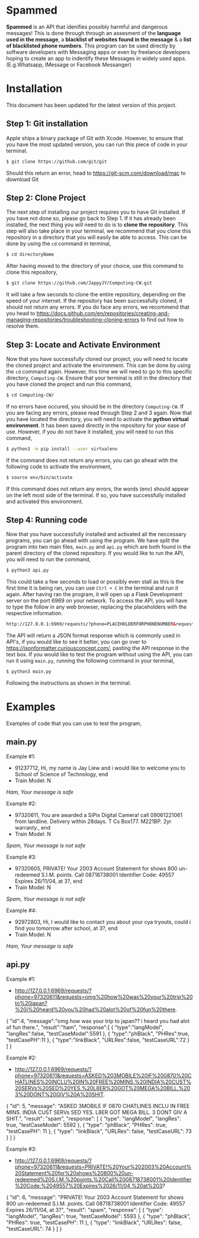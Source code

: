 # Spammed 

**Spammed** is an API that idenifies possibly harmful and dangerous messages! This is done through through an assesment of the **language used in the message**, a **blacklist of websites found in the message** & a **list of blacklisted phone numbers**. This program can be used directly by software developers with Messaging apps or even by freelance developers hoping to create an app to indentify these Messages in widely used apps. (E.g.Whatsapp, IMessage or Facebook Messanger) 

# Installation
This document has been updated for the latest version of this project.

## Step 1: Git installation
Apple ships a binary package of Git with Xcode. However, to ensure that you have the most updated version, you can run this piece of code in your terminal.

``` Bash
$ git clone https://github.com/git/git
```

Should this return an error, head to https://git-scm.com/download/mac to download Git

## Step 2: Clone Project
The next step of installing our project requires you to have Git installed. If you have not done so, please go back to Step 1. If it has already been installed, the next thing you will need to do is to **clone the repository**. This step will also take place in your terminal, we recommend that you clone this repository in a directory that you will easily be able to access. This can be done by using the `cd` command in terminal,
``` Bash
$ cd directoryName
```
After having moved to the directory of your choice, use this command to clone this repository, 
``` Bash
$ git clone https://github.com/JappyJY/Computing-CW.git
```
It will take a few seconds to clone the entire repository, depending on the speed of your internet. If the repository has been successfully cloned, it should not return any errors. If you do face any errors, we recommend that you head to https://docs.github.com/en/repositories/creating-and-managing-repositories/troubleshooting-cloning-errors to find out how to resolve them.

## Step 3: Locate and Activate Environment
Now that you have successfully cloned our project, you will need to locate the cloned project and activate the environment. This can be done by using the `cd` command again. However, this time we will need to go to this specific directory, `Computing-CW`. Ensure that your terminal is still in the directory that you have cloned the project and run this command, 
``` Bash
$ cd Computing-CW/
```
If no errors have occured, you should be in the directory `Computing-CW`. If you are facing any errors, please read through Step 2 and 3 again. Now that you have located the directory, you will need to activate the **python virtual environment**. It has been saved directly in the repository for your ease of use. However, if you do not have it installed, you will need to run this command, 
``` Bash
$ python3 -m pip install --user virtualenv
```
If the command does not return any errors, you can go ahead with the following code to activate the environment, 
``` Bash
$ source env/bin/activate
```
If this command does not return any errors, the words (env) should appear on the left most side of the terminal. If so, you have successfully installed and activated this environment. 

## Step 4: Running code
Now that you have successfully installed and activated all the neccessary programs, you can go ahead with using the program. We have split the program into two main files, `main.py` and `api.py` which are both found in the parent directory of the cloned repository. If you would like to run the API, you will need to run the command, 
``` Bash
$ python3 api.py
```
This could take a few seconds to load or possibly even stall as this is the first time it is being ran, you can use `Ctrl + C` in the terminal and run it again. After having ran the program, it will open up a Flask Development server on the port 6969 on your network. To access the API, you will have to type the follow in any web browser, replacing the placeholders with the respective information.
``` HTML
http://127.0.0.1:6969/requests/?phone=PLACEHOLDERFORPHONENUMBER&requests=PLACEHOLDERFORMESSAGE
```
The API will return a JSON format response which is commonly used in API's, if you would like to see it better, you can go over to https://jsonformatter.curiousconcept.com/, pasting the API response in the text box. If you would like to test the program without using the API, you can run it using `main.py`, running the following command in your terminal,  
``` Bash
$ python3 main.py
```
Following the instructions as shown in the terminal. 

# Examples
Examples of code that you can use to test the program, 
## main.py
Example #1:
* 91237712, Hi, my name is Jay Liew and i would like to welcome you to School of Science of Technology, end
* Train Model: N

_Ham, Your message is  safe_

Example #2:

* 97320611, You are awarded a SiPix Digital Camera! call 09061221061 from landline. Delivery within 28days. T Cs Box177. M221BP. 2yr warranty., end
* Train Model: N

_Spam, Your message is not safe_

Example #3:

* 97320605, PRIVATE! Your 2003 Account Statement for shows 800 un-redeemed S.I.M. points. Call 08718738001 Identifier Code: 49557 Expires 26/11/04, at 3?, end
* Train Model: N

_Spam, Your message is not safe_

Example #4:

* 92972803, Hi, I would like to contact you about your cya tryouts, could i find you tomorrow after school, at 3?, end
* Train Model: N

_Ham, Your message is  safe_

## api.py
Example #1: 
* http://127.0.0.1:6969/requests/?phone=97320611&requests=omg%20how%20was%20your%20trip%20to%20japan?%20i%20heard%20you%20had%20alot%20of%20fun%20there.

{
   "id":4,
   "message":"omg how was your trip to japan?? i heard you had alot of fun there.",
   "result":"ham",
   "response":[
      {
         "type":"langModel",
         "langRes":false,
         "testCaseModel":5591
      },
      {
         "type":"phBlack",
         "PHRes":true,
         "testCasePH":11
      },
      {
         "type":"linkBlack",
         "URLRes":false,
         "testCaseURL":72
      }
   ]
}

Example #2: 
* http://127.0.0.1:6969/requests/?phone=97320611&requests=ASKED%203MOBILE%20IF%200870%20CHATLINES%20INCLU%20IN%20FREE%20MINS.%20INDIA%20CUST%20SERVs%20SED%20YES.%20L8ER%20GOT%20MEGA%20BILL.%203%20DONT%20GIV%20A%20SHIT.

{ "id": 5, "message": "ASKED 3MOBILE IF 0870 CHATLINES INCLU IN FREE MINS. INDIA CUST SERVs SED YES. L8ER GOT MEGA BILL. 3 DONT GIV A SHIT.", "result": "spam", "response": [ { "type": "langModel", "langRes": true, "testCaseModel": 5592 }, { "type": "phBlack", "PHRes": true, "testCasePH": 11 }, { "type": "linkBlack", "URLRes": false, "testCaseURL": 73 } ] }

Example #3:
* http://127.0.0.1:6969/requests/?phone=97320611&requests=PRIVATE!%20Your%202003%20Account%20Statement%20for%20shows%20800%20un-redeemed%20S.I.M.%20points.%20Call%2008718738001%20Identifier%20Code:%2049557%20Expires%2026/11/04,%20at%203?

{ "id": 6, "message": "PRIVATE! Your 2003 Account Statement for shows 800 un-redeemed S.I.M. points. Call 08718738001 Identifier Code: 49557 Expires 26/11/04, at 3?", "result": "spam", "response": [ { "type": "langModel", "langRes": true, "testCaseModel": 5593 }, { "type": "phBlack", "PHRes": true, "testCasePH": 11 }, { "type": "linkBlack", "URLRes": false, "testCaseURL": 74 } ] }